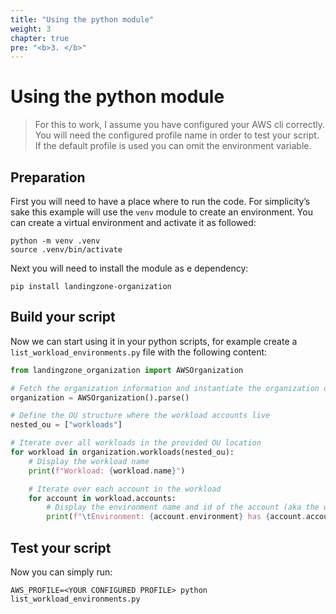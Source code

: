 ```yaml
---
title: "Using the python module"
weight: 3
chapter: true
pre: "<b>3. </b>"
---
```


# Using the python module 

> For this to work, I assume you have configured your AWS cli correctly. You will need the configured profile name in order to test your script. If the default profile is used you can omit the environment variable. 

## Preparation

First you will need to have a place where to run the code. For simplicity’s sake this example will use the `venv` module to create an environment. You can create a virtual environment and activate it as followed: 

```shell
python -m venv .venv
source .venv/bin/activate
```

Next you will need to install the module as e dependency:

```shell
pip install landingzone-organization
```

## Build your script

Now we can start using it in your python scripts, for example create a `list_workload_environments.py` file with the following content:

```python
from landingzone_organization import AWSOrganization

# Fetch the organization information and instantiate the organization object 
organization = AWSOrganization().parse()

# Define the OU structure where the workload accounts live
nested_ou = ["workloads"]

# Iterate over all workloads in the provided OU location 
for workload in organization.workloads(nested_ou):
    # Display the workload name
    print(f"Workload: {workload.name}")

    # Iterate over each account in the workload
    for account in workload.accounts:
        # Display the environment name and id of the account (aka the workload environment)
        print(f"\tEnvironment: {account.environment} has {account.account_id}")
```

## Test your script

Now you can simply run:

```shell
AWS_PROFILE=<YOUR CONFIGURED PROFILE> python list_workload_environments.py
```
